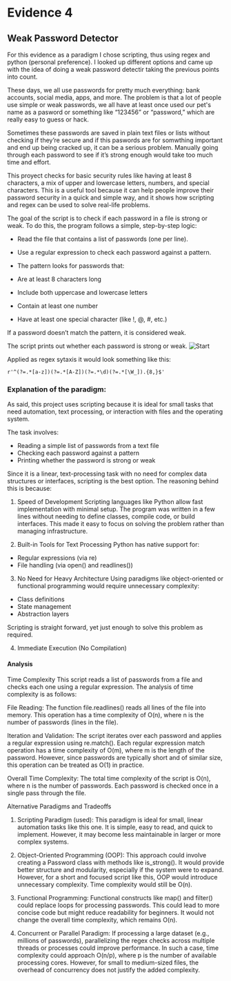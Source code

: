 # Evidence 4
## Weak Password Detector

For this evidence as a paradigm I chose scripting, thus using regex and python (personal preference). I looked up different options and came up with the idea of doing a weak password detectir taking the previous points into count.

These days, we all use passwords for pretty much everything: bank accounts, social media, apps, and more. 
The problem is that a lot of people use simple or weak passwords, we all have at least once used our pet's name as a pasword or something like “123456” or “password,” 
which are really easy to guess or hack. 

Sometimes these passwords are saved in plain text files or lists without checking if they’re secure and if this paswords are for somwthing important and end up being cracked up, it can be a serious problem.
Manually going through each password to see if it’s strong enough would take too much time and effort. 


This proyect checks for basic security rules like having at least 8 characters, a mix of upper and lowercase letters, numbers, and special characters. This is a useful tool because it can help people improve their password security in a quick and simple way, and it shows how scripting and regex can be used to solve real-life problems.

The goal of the script is to check if each password in a file is strong or weak. To do this, the program follows a simple, step-by-step logic:

- Read the file that contains a list of passwords (one per line).

- Use a regular expression to check each password against a pattern.

- The pattern looks for passwords that:

- Are at least 8 characters long

- Include both uppercase and lowercase letters

- Contain at least one number

- Have at least one special character (like !, @, #, etc.)

If a password doesn’t match the pattern, it is considered weak.

The script prints out whether each password is strong or weak.
![Start](https://github.com/user-attachments/assets/db6c8483-ac57-4f2f-84ad-65cf8647af6f)

Applied as regex sytaxis it would look something like this:
```
r'^(?=.*[a-z])(?=.*[A-Z])(?=.*\d)(?=.*[\W_]).{8,}$'
```

### Explanation of the paradigm:

As said, this project uses scripting because it is ideal for small tasks that need automation, text processing, or interaction with files and the operating system.

The task involves:

- Reading a simple list of passwords from a text file
- Checking each password against a pattern
- Printing whether the password is strong or weak

Since it is a linear, text-processing task with no need for complex data structures or interfaces, scripting is the best option. The reasoning behind this is because:

1. Speed of Development
Scripting languages like Python allow fast implementation with minimal setup. The program was written in a few lines without needing to define classes, compile code, or build interfaces. This made it easy to focus on solving the problem rather than managing infrastructure.

2. Built-in Tools for Text Processing
Python has native support for:
- Regular expressions (via re)
- File handling (via open() and readlines())


3. No Need for Heavy Architecture
Using paradigms like object-oriented or functional programming would require unnecessary complexity:

- Class definitions
- State management
- Abstraction layers

Scripting is straight forward, yet just enough to solve this problem as required.

4. Immediate Execution (No Compilation)


#### Analysis
Time Complexity
This script reads a list of passwords from a file and checks each one using a regular expression. The analysis of time complexity is as follows:

File Reading:
The function file.readlines() reads all lines of the file into memory. This operation has a time complexity of O(n), where n is the number of passwords (lines in the file).

Iteration and Validation:
The script iterates over each password and applies a regular expression using re.match(). Each regular expression match operation has a time complexity of O(m), where m is the length of the password. However, since passwords are typically short and of similar size, this operation can be treated as O(1) in practice.

Overall Time Complexity:
The total time complexity of the script is O(n), where n is the number of passwords. Each password is checked once in a single pass through the file.

Alternative Paradigms and Tradeoffs
1. Scripting Paradigm (used):
This paradigm is ideal for small, linear automation tasks like this one. It is simple, easy to read, and quick to implement. However, it may become less maintainable in larger or more complex systems.

2. Object-Oriented Programming (OOP):
This approach could involve creating a Password class with methods like is_strong(). It would provide better structure and modularity, especially if the system were to expand. However, for a short and focused script like this, OOP would introduce unnecessary complexity. Time complexity would still be O(n).

3. Functional Programming:
Functional constructs like map() and filter() could replace loops for processing passwords. This could lead to more concise code but might reduce readability for beginners. It would not change the overall time complexity, which remains O(n).

4. Concurrent or Parallel Paradigm:
If processing a large dataset (e.g., millions of passwords), parallelizing the regex checks across multiple threads or processes could improve performance. In such a case, time complexity could approach O(n/p), where p is the number of available processing cores. However, for small to medium-sized files, the overhead of concurrency does not justify the added complexity.
